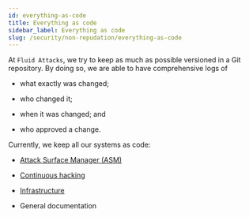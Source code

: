 ```yaml
---
id: everything-as-code
title: Everything as code
sidebar_label: Everything as code
slug: /security/non-repudation/everything-as-code
---
```


At `Fluid Attacks`,
we try to keep as much as possible
versioned in a Git repository.
By doing so,
we are able to have comprehensive logs of

- what exactly was changed;

- who changed it;

- when it was changed; and

- who approved a change.

Currently,
we keep all our systems as code:

- [Attack Surface Manager (ASM)](https://gitlab.com/fluidattacks/product/-/commits/master)

- [Continuous hacking](https://fluidattacks.com/services/continuous-hacking/)

- [Infrastructure](https://fluidattacks.com/security/#IAC)

- General documentation
